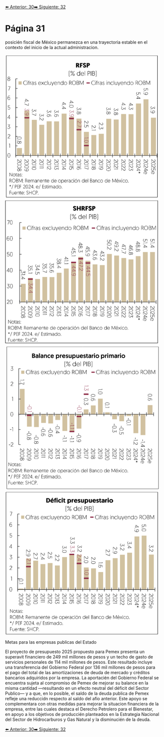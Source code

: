 [⬅️ Anterior: 30](./30.md)[➡️ Siguiente: 32](./32.md)

# Página 31

posicién fiscal de México permanezca en una trayectoria estable en el contexto del inicio de la actual
administracion.

![PIB y expectativas de crecimiento](../img/31.1.png)
![PIB y expectativas de crecimiento](../img/31.2.png)
![PIB y expectativas de crecimiento](../img/31.3.png)
![PIB y expectativas de crecimiento](../img/31.4.png)

Metas para las empresas publicas del Estado

El proyecto de presupuesto 2025 propuesto para Pemex presenta un superavit financiero de 249 mil millones
de pesos y un techo de gasto de servicios personales de 114 mil millones de pesos. Este resultado incluye una
transferencia del Gobierno Federal por 136 mil millones de pesos para el pago del total de las amortizaciones
de deuda de mercado y créditos bancarios adquiridos por la empresa. La aportacién del Gobierno Federal se
encuentra sujeta al compromiso de Pemex de mejorar su balance en la misma cantidad —resultando en un
efecto neutral del déficit del Sector Publico— y a que, en lo posible, el saldo de la deuda publica de Pemex
refleje una reduccidn respecto al saldo del afio anterior. Este apoyo se complementara con otras medidas para
mejorar la situacion financiera de la empresa, entre las cuales destaca el Derecho Petrolero para el Bienestar,
en apoyo a los objetivos de produccién planteados en la Estrategia Nacional del Sector de Hidrocarburos y
Gas Natural y la disminucién de la deuda.

[⬅️ Anterior: 30](./30.md)[➡️ Siguiente: 32](./32.md)